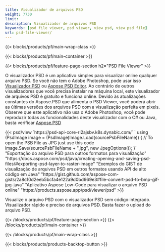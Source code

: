 ```yaml
---
title: Visualizador de arquivos PSD
weight: 7730
limit: 
description: Visualizador de arquivos PSD
keywords: [psd file viewer, psd viewer, view psd, view psd file]
url: psd-file-viewer/
---
```


{{< blocks/products/pf/main-wrap-class >}}

{{< blocks/products/pf/main-container >}}

{{< blocks/products/pf/feature-page-section h2="PSD File Viewer" >}}
<p>O visualizador PSD é um aplicativo simples para visualizar online qualquer arquivo PSD. Se você não tem o Adobe Photoshop, pode usar isso <a href="/psd/view/psd-file-viewer">Visualizador PSD</a> ou <a href="https://products.aspose.app/psd/editor">Aspose PSD Editor</a>. Ao contrário de outros visualizadores que você precisa instalar na máquina local, este visualizador de arquivos PSD é gratuito e funciona online. Devido às atualizações constantes do Aspose.PSD que alimenta o PSD Viewer, você poderá abrir as últimas versões dos arquivos PSD com a visualização perfeita em pixels. Observe que este aplicativo não usa o Adobe Photoshop, você pode reproduzir todas as funcionalidades deste visualizador com o C# ou Java, basta verificar <a href="https://products.aspose.com/psd">Aspose.PSD</a></p>
{{< psd/view `https://psd-api-core-rl2ajsbv.k8s.dynabic.com/` 
`    using (PsdImage image = (PsdImage)Image.Load(sourcePsbFileName))
    {
	    // To open the PSB File as JPG just use this code
        image.Save(sourcePsbFileName + ".jpg",  new JpegOptions());
    }` 
"Exportação do arquivo PSD para outros formatos para visualização" "https://docs.aspose.com/psd/java/creating-opening-and-saving-psd-files/#exporting-psd-layer-to-raster-image" 
"Exemplos do GIST de visualização de arquivos PSD em outros formatos usando API de alto código em Java" "https://gist.github.com/aspose-com-gists/2a8c10d2eeb5bcfa4e122a9d0bd969e3#file-convert-psd-to-bmp-gif-jpg-java" 
"Aplicativo Aspose Low-Code para visualizar o arquivo PSD online" "https://products.aspose.app/psd/viewer/psd" >}}
<p>Visualize o arquivo PSD com o visualizador PSD sem código integrado. Visualizador rápido e preciso de arquivos PSD. Basta fazer o upload do arquivo PSD.</p>
{{< /blocks/products/pf/feature-page-section >}}
{{< /blocks/products/pf/main-container >}}


{{< /blocks/products/pf/main-wrap-class >}}

{{< blocks/products/products-backtop-button >}}
